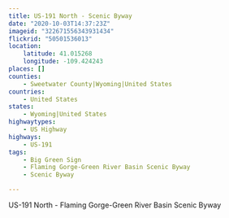 ```yaml
---
title: US-191 North - Scenic Byway
date: "2020-10-03T14:37:23Z"
imageid: "322671556343931434"
flickrid: "50501536013"
location:
    latitude: 41.015268
    longitude: -109.424243
places: []
counties:
    - Sweetwater County|Wyoming|United States
countries:
    - United States
states:
    - Wyoming|United States
highwaytypes:
    - US Highway
highways:
    - US-191
tags:
    - Big Green Sign
    - Flaming Gorge-Green River Basin Scenic Byway
    - Scenic Byway

---
```

US-191 North - Flaming Gorge-Green River Basin Scenic Byway